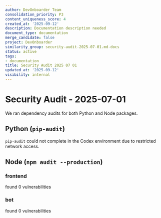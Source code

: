 ```yaml
---
author: DevOnboarder Team
consolidation_priority: P3
content_uniqueness_score: 4
created_at: '2025-09-12'
description: Documentation description needed
document_type: documentation
merge_candidate: false
project: DevOnboarder
similarity_group: security-audit-2025-07-01.md-docs
status: active
tags:
- documentation
title: Security Audit 2025 07 01
updated_at: '2025-09-12'
visibility: internal
---
```


# Security Audit - 2025-07-01

We ran dependency audits for both Python and Node packages.

## Python (`pip-audit`)

`pip-audit` could not complete in the Codex environment due to restricted network access.

## Node (`npm audit --production`)

### frontend

found 0 vulnerabilities

### bot

found 0 vulnerabilities
